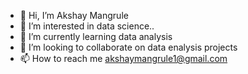 - 👋 Hi, I’m Akshay Mangrule
- 👀 I’m interested in data science..
- 🌱 I’m currently learning data analysis
- 💞️ I’m looking to collaborate on data enalysis projects
- 📫 How to reach me akshaymangrule1@gmail.com

